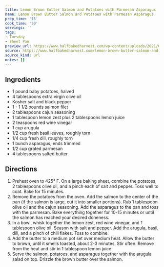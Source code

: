```yaml
---
title: Lemon Brown Butter Salmon and Potatoes with Parmesan Asparagus
name: Lemon Brown Butter Salmon and Potatoes with Parmesan Asparagus
prep_time: '15'
cook_time: '30'
servings: ''
tags:
- Tuesday
- Sheet Pan
preview_url: https://www.halfbakedharvest.com/wp-content/uploads/2021/03/Sheet-Pan-Lemon-Brown-Butter-Salmon-and-Potatoes-with-Parmesan-Asparagus-7.jpg
source: https://www.halfbakedharvest.com/lemon-brown-butter-salmon-and-potatoes/
source_kind: url
notes: []
---
```


## Ingredients
- 1 pound baby potatoes, halved
- 4 tablespoons extra virgin olive oil
- Kosher salt and black pepper
- 1 - 1 1/2 pounds salmon filet
- 2 tablespoons cajun seasoning
- 1 tablespoon lemon zest plus 2 tablespoons lemon juice
- 2 teaspoons red wine vinegar
- 1 cup arugula
- 1/2 cup fresh basil leaves, roughly torn
- 1/4 cup fresh dill, roughly torn
- 1 bunch asparagus, ends trimmed
- 1/2 cup grated parmesan
- 4 tablespoons salted butter


## Directions
1. Preheat oven to 425° F. On a large baking sheet, combine the potatoes, 2 tablespoons olive oil, and a pinch each of salt and pepper. Toss well to coat. Bake for 15 minutes.
2. Remove the potatoes from the oven. Add the salmon to the center of the pan (if the salmon is large, cut it into smaller portions). Rub 1 tablespoon olive oil and the cajun seasoning. Add the asparagus to the pan and toss with the parmesan. Bake everything together for 10-15 minutes or until the salmon has reached your desired doneness.
3. In a bowl, whisk together the lemon zest, red wine vinegar, and 1 tablespoon olive oil. Season with salt and pepper. Add the arugula, basil, dill, and a pinch of chili flakes. Toss to combine.
4. Add the butter to a medium pot set over medium heat. Allow the butter to brown, until it smells toasted, about 2-3 minutes. Stir often. Remove from the heat and stir in 1 tablespoon lemon juice.
5. Serve the salmon, potatoes, and asparagus together with the arugula salad on top. Drizzle the brown butter over the salmon.
